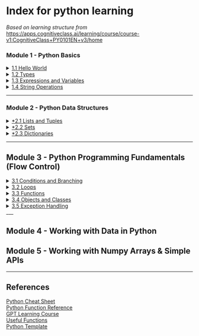 # Index for python learning
*Based on learning structure from*  
https://apps.cognitiveclass.ai/learning/course/course-v1:CognitiveClass+PY0101EN+v3/home

### Module 1 - Python Basics
<details>
<summary><a href="/1 Python Basics/1.1 Hello World.md">1.1 Hello World</a></summary>

 - [Print Formatting](/1%20Python%20Basics/1.1%20Hello%20World.md#print-formatting)
 - [F-strings and Printing Variables](/1%20Python%20Basics/1.1%20Hello%20World.md#f-strings-and-printing-variables)

</details>

<details>
<summary><a href="\1 Python Basics\1.2 Types.md">1.2 Types</a></summary>

 - [Type Casting](/1%20Python%20Basics/1.2%20Types.md#type-casting)  
 - [Advanced Type Casting *Needs link update 3.5](/1%20Python%20Basics/1.2%20Types.md#advanced-type-casting)
</details>

<details>
<summary><a href="\1 Python Basics\1.3 Expressions and Variables.md">1.3 Expressions and Variables </a></summary>

 - [Variables](/1%20Python%20Basics/1.3%20Expressions%20and%20Variables.md#variables)  
 - [Variables From User Input](/1%20Python%20Basics/1.3%20Expressions%20and%20Variables.md#variables-from-user-input)  
 - [Expressions](/1%20Python%20Basics/1.3%20Expressions%20and%20Variables.md#expressions)  
 - [Modulo *Needs link update 3.2](/1%20Python%20Basics/1.3%20Expressions%20and%20Variables.md#modulo)  
 - [Expressions and Variables Excercises](/1%20Python%20Basics/1.3%20Expressions%20and%20Variables.md#expressions-and-variables-excercises)  
</details>

<details>
<summary><a href="\1 Python Basics\1.4 String Operations.md">1.4 String Operations</a></summary>

 - [Strings](/1%20Python%20Basics/1.4%20String%20Operations.md#strings)
 - [Indexing](/1%20Python%20Basics/1.4%20String%20Operations.md#indexing)
 - [Escape Sequences](/1%20Python%20Basics/1.4%20String%20Operations.md#escape-sequences)
 - [String Operations](/1%20Python%20Basics/1.4%20String%20Operations.md#string-operations)
 - [RegEx](/1%20Python%20Basics/1.4%20String%20Operations.md#regex)
 - [String Excercises](/1%20Python%20Basics/1.4%20String%20Operations.md#string-excercises)
</details>


___
### Module 2 - Python Data Structures
<details>
<summary><a href="\2 Python Data Structures\2.1 Lists and Tuples.md">*2.1 Lists and Tuples</a></summary>
Subsections Here
</details>

<details>
<summary><a href="\2 Python Data Structures\2.2 Sets.md">*2.2 Sets</a></summary>
Subsections Here
</details>

<details>
<summary><a href="\2 Python Data Structures\2.3 Dictionaries.md">*2.3 Dictionaries</a></summary>
Subsections Here
</details>

___

## Module 3 - Python Programming Fundamentals (Flow Control)
<details>
<summary><a href="\3 Python Programming Fundamentals (Flow Control)\3.1 Conditions and Branching.md">3.1 Conditions and Branching</a></summary>
Subsections Here
</details>
 
<details>
<summary><a href="\3 Python Programming Fundamentals (Flow Control)\3.2 Loops.md">3.2 Loops</a></summary>
Subsections Here
</details>
 
<details>
<summary><a href="\3 Python Programming Fundamentals (Flow Control)\3.3 Functions.md">3.3 Functions</a></summary>
Subsections Here
</details>

<details>
<summary><a href="\3 Python Programming Fundamentals (Flow Control)\3.4 Objects and Classes.md">3.4 Objects and Classes</a></summary>
Subsections Here
</details>

<details>
<summary><a href="\3 Python Programming Fundamentals (Flow Control)\3.5 Exception Handling.md">3.5 Exception Handling</a></summary>

Subsections Here

</details>
___

## Module 4 - Working with Data in Python


## Module 5 - Working with Numpy Arrays & Simple APIs

___
## References
<a href="/References/Python Cheat Sheet.pdf">Python Cheat Sheet</a>  
<a href="/References/Python Function Reference.pdf">Python Function Reference</a>  
<a href="/References/Learning Python with ChatGPT.md">GPT Learning Course</a>  
<a href="/References/Useful Functions.py">Useful Functions</a>  
<a href="/References/Template.py">Python Template</a>  
